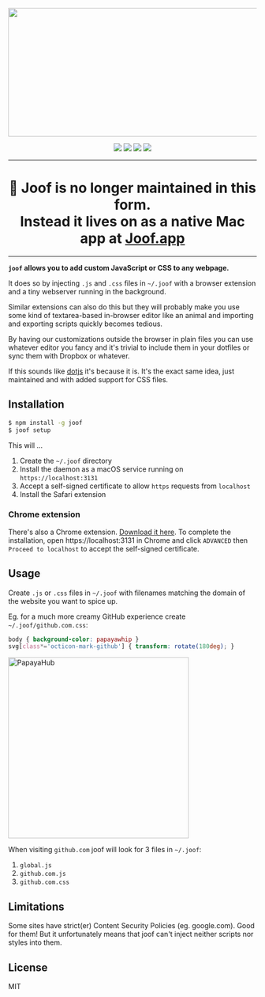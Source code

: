 <p align='center'><img src='https://s3.brnbw.com/Joof-title-gq1SN6Paes.png' width=530 height=260 /></p>

<p align='center'>
  <a href='https://travis-ci.org/mikker/joof'><img src='https://img.shields.io/travis/mikker/joof.svg' /></a>
  <a href='https://www.npmjs.com/package/joof'><img src='https://img.shields.io/npm/v/joof.svg' /></a>
  <a href='https://github.com/mikker/joof/blob/master/LICENSE'><img src='https://img.shields.io/npm/l/joof.svg' /></a>
  <a href='https://github.com/prettier/prettier'><img src='https://img.shields.io/badge/styled_with-prettier-ff69b4.svg' /></a>
</p>

<p> </p>

---

<h1 align='center'>🚨 Joof is no longer maintained in this form.<br>Instead it lives on as a native Mac app at <a href='https://joof.app'>Joof.app</a></h1>

---

**`joof` allows you to add custom JavaScript or CSS to any webpage.**

It does so by injecting `.js` and `.css` files in `~/.joof` with a browser extension and a tiny webserver running in the background.

Similar extensions can also do this but they will probably make you use some kind of textarea-based in-browser editor like an animal and importing and exporting scripts quickly becomes tedious.

By having our customizations outside the browser in plain files you can use whatever editor you fancy and it's trivial to include them in your dotfiles or sync them with Dropbox or whatever.

If this sounds like [dotjs](https://github.com/defunkt/dotjs) it's because it is. It's the exact same idea, just maintained and with added support for CSS files.

## Installation

```sh
$ npm install -g joof
$ joof setup
```

This will …

1. Create the `~/.joof` directory
2. Install the daemon as a macOS service running on `https://localhost:3131`
3. Accept a self-signed certificate to allow `https` requests from `localhost`
4. Install the Safari extension

### Chrome extension

There's also a Chrome extension. [Download it here](https://github.com/mikker/joof/raw/master/ext/chrome.crx). To complete the installation, open https://localhost:3131 in Chrome and click `ADVANCED` then `Proceed to localhost` to accept the self-signed certificate.

## Usage

Create `.js` or `.css` files in `~/.joof` with filenames matching the domain of the website you want to spice up.

Eg. for a much more creamy GitHub experience create `~/.joof/github.com.css`:

```css
body { background-color: papayawhip }
svg[class*='octicon-mark-github'] { transform: rotate(180deg); }
```

<img src='https://s3.brnbw.com/Screen-Shot-2017-07-05-at-11.42.57-zNJKFuWnp5.png' alt='PapayaHub' width=366 />

When visiting `github.com` joof will look for 3 files in `~/.joof`:

1. `global.js`
2. `github.com.js`
3. `github.com.css`

## Limitations

Some sites have strict(er) Content Security Policies (eg. google.com). Good for them! But it unfortunately means that joof can't inject neither scripts nor styles into them.

## License

MIT
